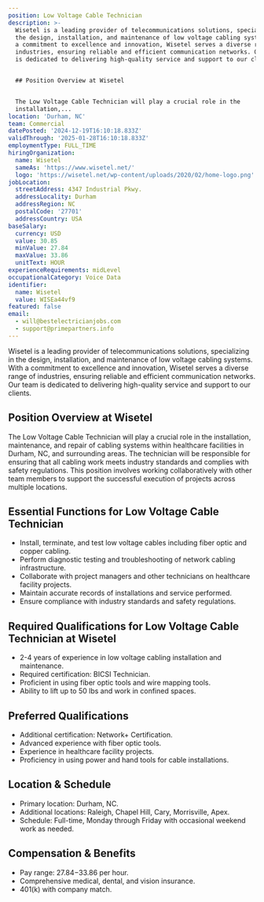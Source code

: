 ```yaml
---
position: Low Voltage Cable Technician
description: >-
  Wisetel is a leading provider of telecommunications solutions, specializing in
  the design, installation, and maintenance of low voltage cabling systems. With
  a commitment to excellence and innovation, Wisetel serves a diverse range of
  industries, ensuring reliable and efficient communication networks. Our team
  is dedicated to delivering high-quality service and support to our clients.


  ## Position Overview at Wisetel


  The Low Voltage Cable Technician will play a crucial role in the
  installation,...
location: 'Durham, NC'
team: Commercial
datePosted: '2024-12-19T16:10:18.833Z'
validThrough: '2025-01-28T16:10:18.833Z'
employmentType: FULL_TIME
hiringOrganization:
  name: Wisetel
  sameAs: 'https://www.wisetel.net/'
  logo: 'https://wisetel.net/wp-content/uploads/2020/02/home-logo.png'
jobLocation:
  streetAddress: 4347 Industrial Pkwy.
  addressLocality: Durham
  addressRegion: NC
  postalCode: '27701'
  addressCountry: USA
baseSalary:
  currency: USD
  value: 30.85
  minValue: 27.84
  maxValue: 33.86
  unitText: HOUR
experienceRequirements: midLevel
occupationalCategory: Voice Data
identifier:
  name: Wisetel
  value: WISEa44vf9
featured: false
email:
  - will@bestelectricianjobs.com
  - support@primepartners.info
---
```




Wisetel is a leading provider of telecommunications solutions, specializing in the design, installation, and maintenance of low voltage cabling systems. With a commitment to excellence and innovation, Wisetel serves a diverse range of industries, ensuring reliable and efficient communication networks. Our team is dedicated to delivering high-quality service and support to our clients.

## Position Overview at Wisetel

The Low Voltage Cable Technician will play a crucial role in the installation, maintenance, and repair of cabling systems within healthcare facilities in Durham, NC, and surrounding areas. The technician will be responsible for ensuring that all cabling work meets industry standards and complies with safety regulations. This position involves working collaboratively with other team members to support the successful execution of projects across multiple locations.

## Essential Functions for Low Voltage Cable Technician

- Install, terminate, and test low voltage cables including fiber optic and copper cabling.
- Perform diagnostic testing and troubleshooting of network cabling infrastructure.
- Collaborate with project managers and other technicians on healthcare facility projects.
- Maintain accurate records of installations and service performed.
- Ensure compliance with industry standards and safety regulations.

## Required Qualifications for Low Voltage Cable Technician at Wisetel

- 2-4 years of experience in low voltage cabling installation and maintenance.
- Required certification: BICSI Technician.
- Proficient in using fiber optic tools and wire mapping tools.
- Ability to lift up to 50 lbs and work in confined spaces.

## Preferred Qualifications

- Additional certification: Network+ Certification.
- Advanced experience with fiber optic tools.
- Experience in healthcare facility projects.
- Proficiency in using power and hand tools for cable installations.

## Location & Schedule

- Primary location: Durham, NC.
- Additional locations: Raleigh, Chapel Hill, Cary, Morrisville, Apex.
- Schedule: Full-time, Monday through Friday with occasional weekend work as needed.

## Compensation & Benefits

- Pay range: $27.84-$33.86 per hour.
- Comprehensive medical, dental, and vision insurance.
- 401(k) with company match.
